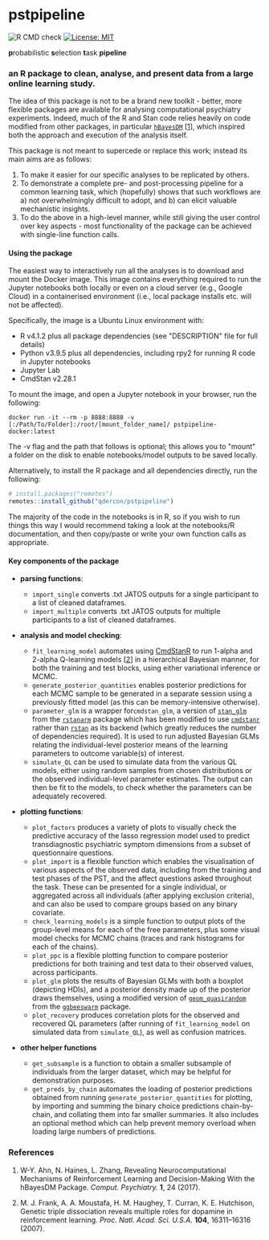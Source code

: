 # pstpipeline

![R CMD check](https://github.com/qdercon/pstpipeline/actions/workflows/main.yml/badge.svg)
[![License: MIT](https://img.shields.io/badge/License-MIT-yellow.svg)](https://cran.r-project.org/web/licenses/MIT)

**p**robabilistic **s**election **t**ask **pipeline**

### an R package to clean, analyse, and present data from a large online learning study.

The idea of this package is not to be a brand new toolkit - better, more flexible packages are available for analysing computational psychiatry experiments. Indeed, much of the R and Stan code relies heavily on code modified from other packages, in particular [```hBayesDM```](https://github.com/CCS-Lab/hBayesDM) [[1](#References)], which inspired both the approach and execution of the analysis itself. 

This package is not meant to supercede or replace this work; instead its main aims are as follows:

1.  To make it easier for our specific analyses to be replicated by others.
2.  To demonstrate a complete pre- and post-processing pipeline for a common learning task, which (hopefully) shows that such workflows are a) not overwhelmingly difficult to adopt, and b) can elicit valuable mechanistic insights.
3.  To do the above in a high-level manner, while still giving the user control over key aspects - most functionality of the package can be achieved with single-line function calls.

#### Using the package

The easiest way to interactively run all the analyses is to download and mount the Docker image. This image contains everything required to run the Jupyter notebooks both locally or even on a cloud server (e.g., Google Cloud) in a containerised environment (i.e., local package installs etc. will not be affected).

Specifically, the image is a Ubuntu Linux environment with:

* R v4.1.2 plus all package dependencies (see "DESCRIPTION" file for full details)
* Python v3.9.5 plus all dependencies, including rpy2 for running R code in Jupyter notebooks
* Jupyter Lab
* CmdStan v2.28.1

To mount the image, and open a Jupyter notebook in your browser, run the following:

```
docker run -it --rm -p 8888:8888 -v [:/Path/To/Folder]:/root/[mount_folder_name]/ pstpipeline-docker:latest
```

The -v flag and the path that follows is optional; this allows you to "mount" a folder on the disk to enable notebooks/model outputs to be saved locally.

Alternatively, to install the R package and all dependencies directly, run the following:

```R
# install.packages("remotes")
remotes::install_github("qdercon/pstpipeline")
```

The majority of the code in the notebooks is in R, so if you wish to run things this way I would recommend taking a look at the notebooks/R documentation, and then copy/paste or write your own function calls as appropriate.


#### Key components of the package

- **parsing functions**:
    - ```import_single``` converts .txt JATOS outputs for a single participant to a list of cleaned dataframes.
    - ```import_multiple``` converts .txt JATOS outputs for multiple participants to a list of cleaned dataframes.


- **analysis and model checking**:
    - ```fit_learning_model``` automates using [CmdStanR](https://mc-stan.org/cmdstanr/) to run 1-alpha and 2-alpha Q-learning models [[2](#References)] in a hierarchical Bayesian manner, for both the training and test blocks, using either variational inference or MCMC.
    - ```generate_posterior_quantities``` enables posterior predictions for each MCMC sample to be generated in a separate session using a previously fitted model (as this can be memory-intensive otherwise).
    - ```parameter_glm``` is a wrapper for```cmdstan_glm```, a version of [```stan_glm```](https://mc-stan.org/rstanarm/reference/stan_glm.html) from the [```rstanarm```](https://github.com/stan-dev/rstanarm) package which has been modified to use [```cmdstanr```](https://mc-stan.org/cmdstanr/) rather than [```rstan```](https://cran.r-project.org/web/packages/rstan/index.html) as its backend (which greatly reduces the number of dependencies required). It is used to run adjusted Bayesian GLMs relating the individual-level posterior means of the learning parameters to outcome variable(s) of interest.
    - ```simulate_QL``` can be used to simulate data from the various QL models, either using random samples from chosen distributions or the observed individual-level parameter estimates. The output can then be fit to the models, to check whether the parameters can be adequately recovered.


- **plotting functions**:
    - ```plot_factors``` produces a variety of plots to visually check the predictive accuracy of the lasso regression model used to predict transdiagnostic psychiatric symptom dimensions from a subset of questionnaire questions.
    - ```plot_import``` is a flexible function which enables the visualisation of various aspects of the observed data, including from the training and test phases of the PST, and the affect questions asked throughout the task. These can be presented for a single individual, or aggregated across all individuals (after applying exclusion criteria), and can also be used to compare groups based on any binary covariate.
    - ```check_learning_models``` is a simple function to output plots of the group-level means for each of the free parameters, plus some visual model checks for MCMC chains (traces and rank histograms for each of the chains).
    - ```plot_ppc``` is a flexible plotting function to compare posterior predictions for both training and test data to their observed values, across participants.
    - ```plot_glm``` plots the results of Bayesian GLMs with both a boxplot (depicting HDIs), and a posterior density made up of the posterior draws themselves, using a modified version of [```geom_quasirandom```](https://www.rdocumentation.org/packages/ggbeeswarm/versions/0.5.3/topics/geom_quasirandom) from the [```ggbeeswarm```](https://github.com/eclarke/ggbeeswarm) package.
    - ```plot_recovery``` produces correlation plots for the observed and recovered QL parameters (after running of ```fit_learning_model``` on simulated data from ```simulate_QL```), as well as confusion matrices.


- **other helper functions**
    - ```get_subsample``` is a function to obtain a smaller subsample of individuals from the larger dataset, which may be helpful for demonstration purposes.
    - ```get_preds_by_chain``` automates the loading of posterior predictions obtained from running ```generate_posterior_quantities``` for plotting, by importing and summing the binary choice predictions chain-by-chain, and collating them into far smaller summaries. It also includes an optional method which can help prevent memory overload when loading large numbers of predictions.
    


### References

1.   W-Y. Ahn, N. Haines, L. Zhang, Revealing Neurocomputational Mechanisms of Reinforcement Learning and Decision-Making With the hBayesDM Package. *Comput. Psychiatry.* **1**, 24 (2017).

2.   M. J. Frank, A. A. Moustafa, H. M. Haughey, T. Curran, K. E. Hutchison, Genetic triple dissociation reveals multiple roles for dopamine in reinforcement learning. *Proc. Natl. Acad. Sci. U.S.A.* **104**, 16311–16316 (2007).
